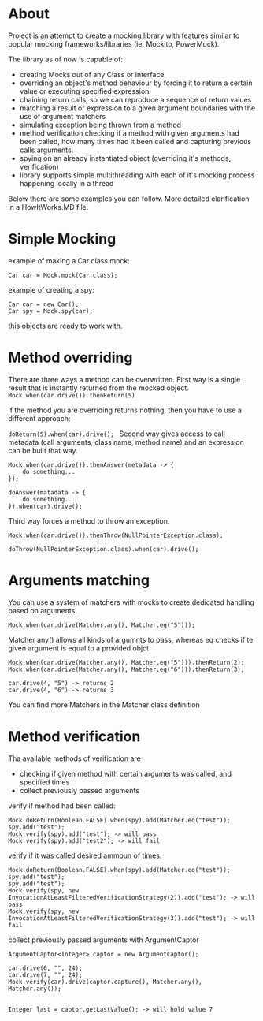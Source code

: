 # **About**

Project is an attempt to create a mocking library with features similar to popular mocking frameworks/libraries (ie. Mockito, PowerMock).

The library as of now is capable of:
- creating Mocks out of any Class or interface
- overriding an object's method behaviour by forcing it to return a certain value or executing specified expression
- chaining return calls, so we can reproduce a sequence of return values
- matching a result or expression to a given argument boundaries with the use of argument matchers
- simulating exception being thrown from a method
- method verification checking if a method with given arguments had been called, how many times had it been called and capturing previous calls arguments.
- spying on an already instantiated object (overriding it's methods, verification)
- library supports simple multithreading with each of it's mocking process happening locally in a thread


Below there are some examples you can follow. More detailed clarification in a HowItWorks.MD file.
# **Simple Mocking**

example of making a Car class mock:

`Car car = Mock.mock(Car.class);`

example of creating a spy:

```
Car car = new Car();
Car spy = Mock.spy(car);
```

this objects are ready to work with. 

# **Method overriding**

There are three ways a method can be overwritten. First way is a single result that is instantly returned from the mocked object. 
`Mock.when(car.drive()).thenReturn(5)`

if the method you are overriding returns nothing, then you have to use a different approach:

`doReturn(5).when(car).drive();
`
Second way gives access to call metadata (call arguments, class name, method name) and an expression can be built that way. 

```
Mock.when(car.drive()).thenAnswer(metadata -> {
    do something...
});

doAnswer(matadata -> {
    do something...
}).when(car).drive();

```

Third way forces a method to throw an exception.

```
Mock.when(car.drive()).thenThrow(NullPointerException.class);

doThrow(NullPointerException.class).when(car).drive();

```

# **Arguments matching**

You can use a system of matchers with mocks to create dedicated handling based on arguments.

```
Mock.when(car.drive(Matcher.any(), Matcher.eq("5")));
```

Matcher any() allows all kinds of argumnts to pass, whereas eq checks if te given argument is equal to a provided objct.

```
Mock.when(car.drive(Matcher.any(), Matcher.eq("5"))).thenReturn(2);
Mock.when(car.drive(Matcher.any(), Matcher.eq("6"))).thenReturn(3);

car.drive(4, "5") -> returns 2
car.drive(4, "6") -> returns 3
```
You can find more Matchers in the Matcher class definition

# **Method verification**

Tha available methods of verification are
- checking if given method with certain arguments was called, and specified times
- collect previously passed arguments

verify if method had been called:

```
Mock.doReturn(Boolean.FALSE).when(spy).add(Matcher.eq("test"));
spy.add("test");
Mock.verify(spy).add("test"); -> will pass
Mock.verify(spy).add("test2"); -> will fail
```

verify if it was called desired ammoun of times:

```
Mock.doReturn(Boolean.FALSE).when(spy).add(Matcher.eq("test"));
spy.add("test");
spy.add("test");
Mock.verify(spy, new InvocationAtLeastFilteredVerificationStrategy(2)).add("test"); -> will pass
Mock.verify(spy, new InvocationAtLeastFilteredVerificationStrategy(3)).add("test"); -> will fail

```

collect previously passed arguments with ArgumentCaptor

```
ArgumentCaptor<Integer> captor = new ArgumentCaptor();

car.drive(6, "", 24);
car.drive(7, "", 24);
Mock.verify(car).drive(captor.capture(), Matcher.any(), Matcher.any());


Integer last = captor.getLastValue(); -> will hold value 7
```




